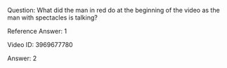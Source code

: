 Question: What did the man in red do at the beginning of the video as the man with spectacles is talking?

Reference Answer: 1

Video ID: 3969677780

Answer: 2

